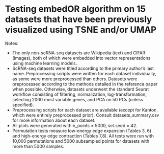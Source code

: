 # Testing embedOR algorithm on 15 datasets that have been previously visualized using TSNE and/or UMAP

Notes: 
* The only non-scRNA-seq datasets are Wikipedia (text) and CIFAR (images), both of which were embedded into vector representations using machine learning models.
* ScRNA-seq datasets were titled according to the primary author’s last name. Preprocessing scripts were written for each dataset individually, as some were more preprocessed than others. Datasets were preprocessed according to the methods detailed in the reference paper when possible. Otherwise, datasets underwent the standard Seurat workflow consisting of filtering, normalization, log-transformation, selecting 2000 most variable genes, and PCA on 50 PCs (unless specified). 
* Preprocessing scripts for each dataset are available (except for Kanton, which were entirely preprocessed prior). Consult datasets_summary.csv for more information about each dataset.
* All plots were generated with n_points = 5000, set.seed = 42.
* Permutation tests measure low-energy edge expansion (Tables 3, 6) and high-energy edge contraction (Tables 7,8). All  tests were run with 10,000 permutations and 5000 subsampled points for datasets with more than 5000 samples. 
